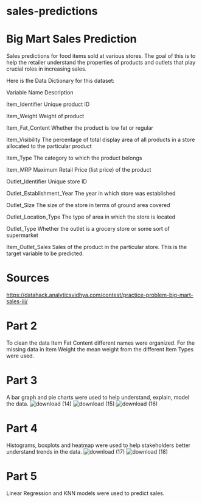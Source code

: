 # sales-predictions

# Big Mart Sales Prediction

Sales predictions for food items sold at various stores. The goal of this is to help the retailer understand the properties of products and outlets that play crucial roles in increasing sales.

Here is the Data Dictionary for this dataset:

Variable Name	Description

Item_Identifier	Unique product ID

Item_Weight	Weight of product

Item_Fat_Content	Whether the product is low fat or regular

Item_Visibility	The percentage of total display area of all products in a store allocated to the particular product

Item_Type	The category to which the product belongs

Item_MRP	Maximum Retail Price (list price) of the product

Outlet_Identifier	Unique store ID

Outlet_Establishment_Year	The year in which store was established

Outlet_Size	The size of the store in terms of ground area covered

Outlet_Location_Type	The type of area in which the store is located

Outlet_Type	Whether the outlet is a grocery store or some sort of supermarket

Item_Outlet_Sales	Sales of the product in the particular store. This is the target variable to be predicted.

# Sources
https://datahack.analyticsvidhya.com/contest/practice-problem-big-mart-sales-iii/

# Part 2

To clean the data Item Fat Content different names were organized. For the missing data in Item Weight the mean weight from the different Item Types were used.
  
# Part 3

A bar graph and pie charts were used to help understand, explain, model the data.
![download (14)](https://user-images.githubusercontent.com/37349912/126885257-5547c683-6ce3-4b22-ade2-f280295110a4.png)
![download (15)](https://user-images.githubusercontent.com/37349912/126885258-5686f541-69d2-417b-9e0f-63f2b4451991.png)
![download (16)](https://user-images.githubusercontent.com/37349912/126885271-c11e0f7f-d2f3-4478-8782-5ea3756bc0a8.png)
  
# Part 4

Histograms, boxplots and heatmap were used to help stakeholders better understand trends in the data.
![download (17)](https://user-images.githubusercontent.com/37349912/126885470-9be12e5d-b00e-4fb9-b045-0d41d77da5e3.png)
![download (18)](https://user-images.githubusercontent.com/37349912/126885344-d9ca6ea6-9b46-460d-96f5-9e3340f0c5ae.png)

# Part 5

Linear Regression and KNN models were used to predict sales.



